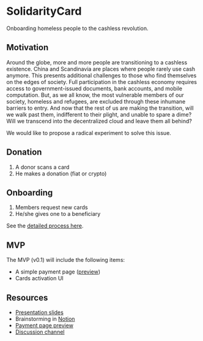 # SolidarityCard

Onboarding homeless people to the cashless revolution.

## Motivation

Around the globe, more and more people are transitioning to a cashless existence. China and Scandinavia are places where people rarely use cash anymore. This presents additional challenges to those who find themselves on the edges of society. Full participation in the cashless economy requires access to government-issued documents, bank accounts, and mobile computation. But, as we all know, the most vulnerable members of our society, homeless and refugees, are excluded through these inhumane barriers to entry. And now that the rest of us are making the transition, will we walk past them, indifferent to their plight, and unable to spare a dime? Will we transcend into the decentralized cloud and leave them all behind?

We would like to propose a radical experiment to solve this issue.

## Donation

1. A donor scans a card
2. He makes a donation (fiat or crypto)

## Onboarding

1. Members request new cards
2. He/she gives one to a beneficiary

See the [detailed process here](https://docs.google.com/presentation/d/12o_Hm2-iUQrpSLjYbNULFY7OnBbEp4UJzf6qTp5JBX0/edit#slide=id.g7130c576f9_0_421).

## MVP

The MVP (v0.1) will include the following items: 

* A simple payment page ([preview](https://juliens-blank-site-20b4d7.webflow.io/))
* Cards activation UI

## Resources

* [Presentation slides](https://docs.google.com/presentation/d/12o_Hm2-iUQrpSLjYbNULFY7OnBbEp4UJzf6qTp5JBX0/edit?usp=sharing)
* Brainstorming in [Notion](https://www.notion.so/SolidarityCard-48b71df290e04973bf61c88abd381084)
* [Payment page preview](https://juliens-blank-site-20b4d7.webflow.io/)
* [Discussion channel](https://chat.gitcoin.co/hackathons/channels/blockchainforsocialimpact-2)

